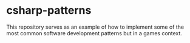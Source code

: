 # csharp-patterns
This repository serves as an example of how to implement some of the most common software development patterns but in a games context.
